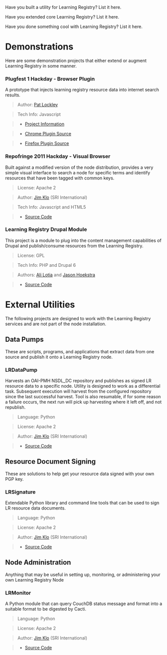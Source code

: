 Have you built a utility for Learning Registry? List it here.

Have you extended core Learning Registry? List it here.

Have you done something cool with Learning Registry? List it here.


# Demonstrations
Here are some demonstration projects that either extend or augment Learning Registry in some manner.

### Plugfest 1 Hackday - Browser Plugin
A prototype that injects learning registry resource data into internet search results.

> Author: [Pat Lockley](https://github.com/patlockley/)

> Tech Info: Javascript

> * [Project Information](http://blogs.cetis.ac.uk/othervoices/2011/08/11/learning-registry-plugfest-report-and-developments/)

> * [Chrome Plugin Source](https://github.com/patlockley/learning_registry_chrome)

> * [Firefox Plugin Source](https://github.com/patlockley/learning_registry_firefox)


### Repofringe 2011 Hackday - Visual Browser
Built against a modified version of the node distribution, provides a very simple visual interface to search a
node for specific terms and identify resources that have been tagged with common keys.

> License: Apache 2

> Author: [Jim Klo](https://github.com/jimklo/) (SRI International) 

> Tech Info: Javascript and HTML5

> * [Source Code](https://github.com/jimklo/LearningRegistry/tree/RepoFringe)


### Learning Registry Drupal Module
This project is a module to plug into the content management capabilities of Drupal and publish/consume resources from the Learning Registry.

> License: GPL

> Tech Info: PHP and Drupal 6

> Authors: [Ali Lotia](https://github.com/lotia) and [Jason Hoekstra](https://github.com/jasonhoekstra)

> * [Source Code](https://github.com/openmichigan/lr_publish)



# External Utilities
The following projects are designed to work with the Learning Registry services and are not part of the node installation.

## Data Pumps
These are scripts, programs, and applications that extract data from one source and publish it onto a Learning Registry node.

### LRDataPump
Harvests an OAI-PMH NSDL_DC repository and publishes as signed LR resource data to a specific node. Utility is designed to work as a differential task. Subsequent execution will harvest from the configured repository since the last successful harvest. Tool is also resumable, if for some reason a failure occurs, the next run will pick up harvesting where it left off, and not republish.

> Language: Python

> License: Apache 2

> Author: [Jim Klo](https://github.com/jimklo/) (SRI International)

> * [Source Code](https://github.com/jimklo/LRDataPump)



## Resource Document Signing
These are solutions to help get your resource data signed with your own PGP key.

### LRSignature
Extendable Python library and command line tools that can be used to sign LR resource data documents.

> Language: Python

> License: Apache 2

> Author: [Jim Klo](https://github.com/jimklo/) (SRI International)

> * [Source Code](https://github.com/jimklo/LRSignature)



## Node Administration
Anything that may be useful in setting up, monitoring, or administering your own Learning Registry Node

### LRMonitor
A Python module that can query CouchDB status message and format into a suitable format to be digested by Cacti.

> Language: Python

> License: Apache 2

> Author: [Jim Klo](https://github.com/jimklo/) (SRI International)

> * [Source Code](https://github.com/jimklo/LRMonitor)